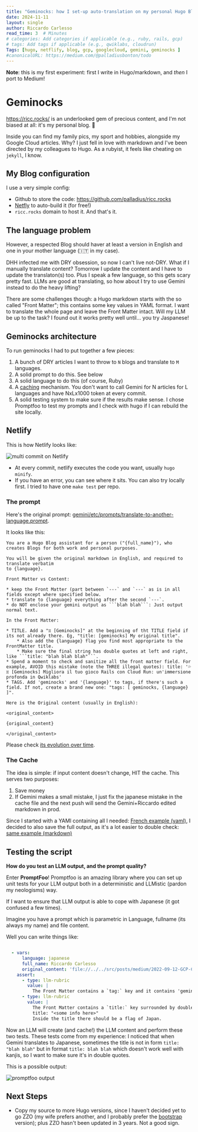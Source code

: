 ```yaml
---
title: "Geminocks: how I set-up auto-translation on my personal Hugo Blog"
date: 2024-11-11
layout: single
author: Riccardo Carlesso
read_time: 3  # Minutes
# categories: Add categories if applicable (e.g., ruby, rails, gcp)
# tags: Add tags if applicable (e.g., qwiklabs, cloudrun)
Tags: [hugo, netflify, blog, gcp, googlecloud, gemini, geminocks ]
#canonicalURL: https://medium.com/@palladiusbonton/todo
---
```


**Note**: this is my first experiment: first I write in Hugo/markdown, and *then* I port to Medium!

# Geminocks

https://ricc.rocks/ is an underlooked gem of precious content, and I'm not biased at all: it's my personal blog. 🤣

Inside you can find my family pics, my sport and hobbies, alongside my Google Cloud articles. Why? I just fell in love
with markdown and I've been directed by my colleagues to Hugo. As a rubyist, it feels like cheating on `jekyll`, I know.

## My Blog configuration

I use a very simple config:

* Github to store the code: https://github.com/palladius/ricc.rocks
* [Netfly](https://www.netlify.com/) to auto-build it (for free!)
* `ricc.rocks` domain to host it. And that's it.

## The language problem

However, a respected Blog should haver at least a version in English and one in your mother language (🇮🇹 in my case).

DHH infected me with DRY obsession, so now I can't live not-DRY. What if I manually translate content? Tomorrow I update the content and I have to update the translaton(s) too.
Plus I speak a few language, so this gets scary pretty fast. LLMs are good at translating, so how about I try to use Gemini instead to do the heavy lifting?

There are some challenges though: a Hugo markdown starts with the so called "Front Matter"; this contains some key values in YAML format.
I want to translate the whole page and leave the Front Matter intact. Will my LLM be up to the task? I found out it works pretty well until...
you try Jaspanese!

## Geminocks architecture

To run geminocks I had to put together a few pieces:

1. A bunch of DRY articles I want to throw to `N` blogs and translate to `M` languages.
2. A solid prompt to do this. See below
3. A solid language to do this (of course, Ruby)
4. A [caching](https://github.com/palladius/ricc.rocks/tree/main/gemini/.cache) mechanism. You don't want to call Gemini for N articles for L languages and have NxLx1000 token at every commit.
5. A solid testing system to make sure if the results make sense. I chose Promptfoo to test my prompts and I check with hugo if I can rebuild the site locally.

## Netlify

This is how Netlify looks like:

![multi commit on Netlify](image-1.png)

* At every commit, netlify executes the code you want, usually `hugo minify`.
* If you have an error, you can see where it sits. You can also try locally first. I tried to have one `make test` per repo.


### The prompt

Here's the original prompt: [gemini/etc/prompts/translate-to-another-language.prompt](https://github.com/palladius/ricc.rocks/blob/main/gemini/etc/prompts/translate-to-another-language.prompt).

It looks like this:

```prompt
You are a Hugo Blog assistant for a person ("{full_name}"), who creates Blogs for both work and personal purposes.

You will be given the original markdown in English, and required to translate verbatim
to {language}.

Front Matter vs Content:

* keep the Front Matter (part between `---` and `---` as is in all fields except where specified below.
* translate to {language} everything after the second `---`.
* do NOT enclose your gemini output as ```blah blah```: Just output normal text.

In the Front Matter:

* TITLE. Add a "♊ [Geminocks]" at the beginning of tht TITLE field if its not already there. Eg, "title: [geminocks] My original title".
    * Also add the {language} flag you find most appropriate to the FrontMatter title.
    * Make sure the final string has double quotes at left and right, like ```title: "blah blah blah"```.
* Spend a moment to check and sanitize all the front matter field. For example, AVOID this mistake (note the THREE illegal quotes): title: '💦♊ [Geminocks] Migliora il tuo gioco Rails con Cloud Run: un'immersione profonda in Qwiklabs'
* TAGS. Add 'geminocks' and '{language}' to tags, if there's such a field. If not, create a brand new one: "tags: [ geminocks, {language} ]".

Here is the Original content (usually in English):

<original_content>

{original_content}

</original_content>
```

Please check [its evolution over time](https://github.com/palladius/ricc.rocks/commits/main/gemini/etc/prompts/translate-to-another-language.prompt).

### The Cache

The idea is simple: if input content doesn't change, HIT the cache. This serves two purposes:

1. Save money
2. If Gemini makes a small mistake, I just fix the japanese mistake in the cache file and the next push will send the
   Gemini+Riccardo edited markdown in prod.

Since I started with a YAMl containing all I needed: [French example (yaml)](https://github.com/palladius/ricc.rocks/blob/main/gemini/.cache/0a1091e0349af123a464233129bf22b0674da35e3d73bbb2d4e8166f0254124a-fr.yaml),
I decided to also save the full output, as it's a lot easier to double check: [same example (markdown)](https://github.com/palladius/ricc.rocks/blob/main/gemini/.cache/0a1091e0349af123a464233129bf22b0674da35e3d73bbb2d4e8166f0254124a-fr.yaml.txt)


## Testing the script

**How do you test an LLM output, and the prompt quality?**

Enter **PromptFoo**! Promptfoo is an amazing library where you can set up unit tests for your LLM output both in a deterministic
and LLMistic (pardon my neologisms) way.

If I want to ensure that LLM output is able to cope with Japanese (it got confused a few times).

Imagine you have a prompt which is parametric in Language, fullname (its always my name) and file content.

Well you can write things like:

```yaml

  - vars:
      language: japanese
      full_name: Riccardo Carlesso
      original_content: 'file://../../src/posts/medium/2022-09-12-GCP-CB-trigger-with-pulumi-python/index.md'
    assert:
      - type: llm-rubric
        value: |
          The Front Matter contains a `tag:` key and it contains 'geminock' and 'japanese'.
      - type: llm-rubric
        value: |
          The Front Matter contains a `title:` key surrounded by double quotes, ie a line of this type:
          title: "<some info here>"
          Inside the title there should be a flag of Japan.
```

Now an LLM will create (and cache!) the LLM content and perform these two tests. These tests come from my experience:
I noticed that when Gemini translates to Japanese, sometimes the title is not in form `title: "blah blah"` but in format
`title: blah blah` which doesn't work well with kanjis, so I want to make sure it's in double quotes.

This is a possible output:

![promptfoo output](image.png)

## Next Steps

* Copy my source to more Hugo versions, since I haven't decided yet to go ZZO (my wife prefers another, and I probably
prefer the [bootstrap](https://hugo-bootstrap-ricc-rocks.netlify.app/) version); plus ZZO hasn't been updated in 3 years. Not a good sign.

